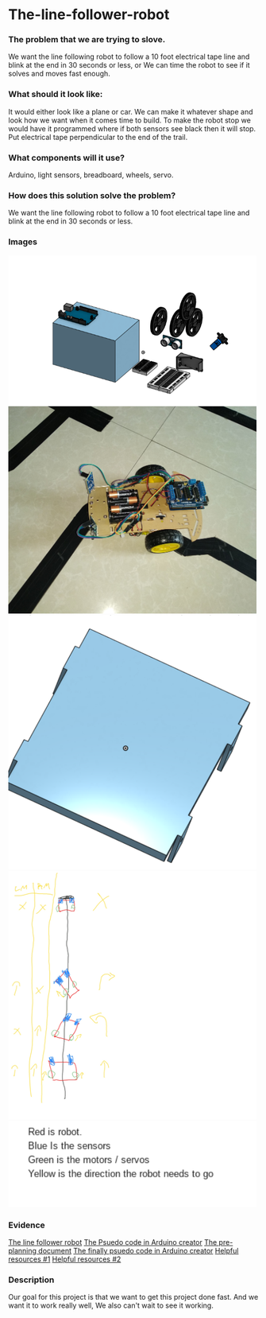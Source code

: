 # The-line-follower-robot
### The problem that we are trying to slove. 
We want the line following robot to follow a 10 foot electrical tape line and blink at the end in 30 seconds or less, or We can time the robot to see if it solves and moves fast enough.

### What should it look like:
It would either look like a plane or car. We can make it whatever shape and look how we want when it comes time to build. 
To make the robot stop we would have it programmed where if both sensors see black then it will stop. Put electrical tape perpendicular to the end of the trail.

### What components will it use?
Arduino, light sensors, breadboard, wheels, servo. 

### How does this solution solve the problem?
We want the line following robot to follow a 10 foot electrical tape line and blink at the end in 30 seconds or less. 

### Images
<img src="https://github.com/msadat50/The-line-follower-robot/blob/main/Pictures/The%20line%20follower%20robot.png?raw=true" width="500">
<img src="Pictures/Linerobot.jpg" alt="The Linerobot" width="500">
<img src="https://github.com/msadat50/The-line-follower-robot/blob/main/Pictures/platform.png?raw=true"width="500">
<img src="https://github.com/msadat50/The-line-follower-robot/blob/main/Pictures/circuit%20.png?raw=true" width="500">                              
<img src="https://github.com/msadat50/The-line-follower-robot/blob/main/Pictures/The%20name%20of%20the%20stuff.png?raw=true"width="500"> 


### Evidence
[The line follower robot](https://cvilleschools.onshape.com/documents/743c3a3f282ab210d2796bd6/w/02d70816b3359241ee76c548/e/c5aadb6f23f4130883132ef9)
[The Psuedo code in Arduino creator](https://create.arduino.cc/editor/msadat50/e3b6a5ae-a4c5-4c0b-ab53-76ac26d9ec94)
[The  pre-planning document](https://docs.google.com/document/d/1idRfQCpvHKo8GRGbCQ3pOBpJywhvD05gfXNWaKVmz3g/edit)
[The finally psuedo code in Arduino creator](https://create.arduino.cc/editor/msadat50/dbc4a521-55cb-4731-a6ce-0e8daa217f65/preview)
[Helpful resources #1](https://circuitdigest.com/microcontroller-projects/line-follower-robot-using-arduino)
[Helpful resources #2](https://create.arduino.cc/projecthub/saher-iqbal/line-follower-robot-36516b)

### Description
Our goal for this project is that we want to get this project done fast. And we want it to work really well, We also can't wait to see it working. 

